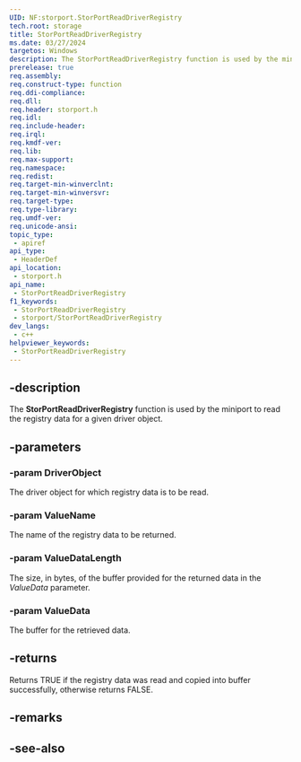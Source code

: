```yaml
---
UID: NF:storport.StorPortReadDriverRegistry
tech.root: storage
title: StorPortReadDriverRegistry
ms.date: 03/27/2024
targetos: Windows
description: The StorPortReadDriverRegistry function is used by the miniport to read the registry data for a given driver object.
prerelease: true
req.assembly: 
req.construct-type: function
req.ddi-compliance: 
req.dll: 
req.header: storport.h
req.idl: 
req.include-header: 
req.irql: 
req.kmdf-ver: 
req.lib: 
req.max-support: 
req.namespace: 
req.redist: 
req.target-min-winverclnt: 
req.target-min-winversvr: 
req.target-type: 
req.type-library: 
req.umdf-ver: 
req.unicode-ansi: 
topic_type:
 - apiref
api_type:
 - HeaderDef
api_location:
 - storport.h
api_name:
 - StorPortReadDriverRegistry
f1_keywords:
 - StorPortReadDriverRegistry
 - storport/StorPortReadDriverRegistry
dev_langs:
 - c++
helpviewer_keywords:
 - StorPortReadDriverRegistry
---
```


## -description

The **StorPortReadDriverRegistry** function is used by the miniport to read the registry data for a given driver object.

## -parameters

### -param DriverObject

The driver object for which registry data is to be read.

### -param ValueName

The name of the registry data to be returned.

### -param ValueDataLength

The size, in bytes, of the buffer provided for the returned data in the *ValueData* parameter.

### -param ValueData

The buffer for the retrieved data.

## -returns

Returns TRUE if the registry data was read and copied into buffer successfully, otherwise returns FALSE.

## -remarks

## -see-also
